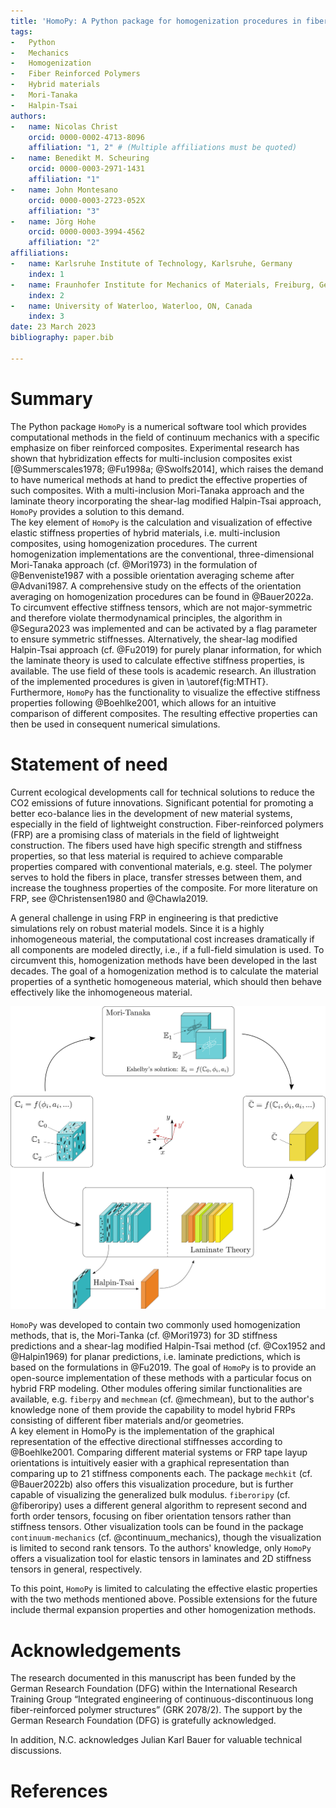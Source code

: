 ```yaml
---
title: 'HomoPy: A Python package for homogenization procedures in fiber reinforced polymers'
tags:
-   Python
-   Mechanics
-   Homogenization
-   Fiber Reinforced Polymers
-   Hybrid materials
-   Mori-Tanaka
-   Halpin-Tsai
authors:
-   name: Nicolas Christ
    orcid: 0000-0002-4713-8096
    affiliation: "1, 2" # (Multiple affiliations must be quoted)
-   name: Benedikt M. Scheuring
    orcid: 0000-0003-2971-1431
    affiliation: "1"
-   name: John Montesano
    orcid: 0000-0003-2723-052X
    affiliation: "3"
-   name: Jörg Hohe
    orcid: 0000-0003-3994-4562
    affiliation: "2"
affiliations:
-   name: Karlsruhe Institute of Technology, Karlsruhe, Germany
    index: 1
-   name: Fraunhofer Institute for Mechanics of Materials, Freiburg, Germany
    index: 2
-   name: University of Waterloo, Waterloo, ON, Canada
    index: 3
date: 23 March 2023
bibliography: paper.bib

---
```


# Summary

The Python package `HomoPy` is a numerical software tool which provides computational methods in the field of continuum mechanics with a specific emphasize on fiber reinforced composites. Experimental research has shown that hybridization effects for multi-inclusion composites exist [@Summerscales1978; @Fu1998a; @Swolfs2014], which raises the demand to have numerical methods at hand to predict the effective properties of such composites. With a multi-inclusion Mori-Tanaka approach and the laminate theory incorporating the shear-lag modified Halpin-Tsai approach, `HomoPy` provides a solution to this demand. \
The key element of `HomoPy` is the calculation and visualization of effective elastic stiffness properties of hybrid materials, i.e. multi-inclusion composites, using homogenization procedures. The current homogenization implementations are the conventional, three-dimensional Mori-Tanaka approach (cf. @Mori1973) in the formulation of @Benveniste1987 with a possible orientation averaging scheme after @Advani1987. A comprehensive study on the effects of the orientation averaging on homogenization procedures can be found in @Bauer2022a. To circumvent effective stiffness tensors, which are not major-symmetric and therefore violate thermodynamical principles, the algorithm in @Segura2023 was implemented and can be activated by a flag parameter to ensure symmetric stiffnesses. Alternatively, the shear-lag modified Halpin-Tsai approach (cf. @Fu2019) for purely planar information, for which the laminate theory is used to calculate effective stiffness properties, is available. The use field of these tools is academic research. An illustration of the implemented procedures is given in \autoref{fig:MTHT}. \
Furthermore, `HomoPy` has the functionality to visualize the effective stiffness properties following @Boehlke2001, which allows for an intuitive comparison of different composites. The resulting effective properties can then be used in consequent numerical simulations.

# Statement of need

Current ecological developments call for technical solutions to reduce the CO2 emissions of future innovations. Significant potential for promoting a better eco-balance lies in the development of new material systems, especially in the field of lightweight construction. Fiber-reinforced polymers (FRP) are a promising class of materials in the field of lightweight construction. The fibers used have high specific strength and stiffness properties, so that less material is required to achieve comparable properties compared with conventional materials, e.g. steel. The polymer serves to hold the fibers in place, transfer stresses between them, and increase the toughness properties of the composite. For more literature on FRP, see @Christensen1980 and @Chawla2019.

A general challenge in using FRP in engineering is that predictive simulations rely on robust material models. Since it is a highly inhomogeneous material, the computational cost increases dramatically if all components are modeled directly, i.e., if a full-field simulation is used. To circumvent this, homogenization methods have been developed in the last decades. The goal of a homogenization method is to calculate the material properties of a synthetic homogeneous material, which should then behave effectively like the inhomogeneous material.

![Schematic of implemented homogenization methods, where $\mathbb{C}_i$ is the stiffness tensor of component $i$, $\bar{\mathbb{C}}$ is the effective stiffness tensor, $\phi_i$ is the orientation angle of fiber $i$ and $a_i$ its aspect ratio. Illustration in reference to @Fu1998b. \label{fig:MTHT}](images/Schematic.png)

`HomoPy` was developed to contain two commonly used homogenization methods, that is, the Mori-Tanka (cf. @Mori1973) for 3D stiffness predictions and a shear-lag modified Halpin-Tsai method (cf. @Cox1952 and @Halpin1969) for planar predictions, i.e. laminate predictions, which is based on the formulations in @Fu2019. The goal of `HomoPy` is to provide an open-source implementation of these methods with a particular focus on hybrid FRP modeling. Other modules offering similar functionalities are available, e.g. `fiberpy` and `mechmean` (cf. @mechmean), but to the author's knowledge none of them provide the capability to model hybrid FRPs consisting of different fiber materials and/or geometries.\
A key element in HomoPy is the implementation of the graphical representation of the effective directional stiffnesses according to @Boehlke2001. Comparing different material systems or FRP tape layup orientations is intuitively easier with a graphical representation than comparing up to 21 stiffness components each. The package `mechkit` (cf. @Bauer2022b) also offers this visualization procedure, but is further capable of visualizing the generalized bulk modulus. `fiberoripy` (cf. @fiberoripy) uses a different general algorithm to represent second and forth order tensors, focusing on fiber orientation tensors rather than stiffness tensors. Other visualization tools can be found in the package `continuum-mechanics` (cf. @continuum_mechanics), though the visualization is limited to second rank tensors. To the authors' knowledge, only `HomoPy` offers a visualization tool for elastic tensors in laminates and 2D stiffness tensors in general, respectively.

To this point, `HomoPy` is limited to calculating the effective elastic properties with the two methods mentioned above. Possible extensions for the future include thermal expansion properties and other homogenization methods.

# Acknowledgements

The research documented in this manuscript has been funded by the German Research Foundation (DFG) within the International Research Training Group “Integrated engineering of continuous-discontinuous long fiber-reinforced polymer structures” (GRK 2078/2). The support by the German Research Foundation (DFG) is gratefully acknowledged.

In addition, N.C. acknowledges Julian Karl Bauer for valuable technical discussions.

# References
